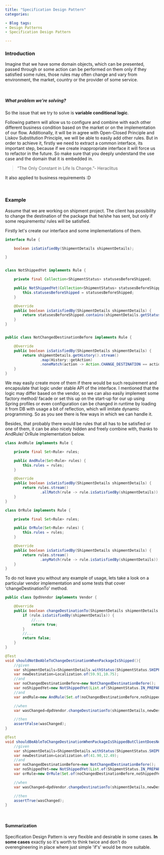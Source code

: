 ```yaml
---
title: "Specification Design Pattern"
categories:

- Blog tags:
- Design Patterns
- Specification Design Pattern

---
```


### Introduction

Imagine that we have some domain objects, which can be presented, passed through or some action can be performed on them
only if they satisfied some rules, those rules may often change and vary from environment, the market, country or the provider of some service. 
 
<br>

##### What problem we're solving?

So the issue that we try to solve is **variable conditional logic**.


Following pattern will allow us to configure and combine with each other different business condition based on the
market or on the implementation of our flow. Additionally, it will be in agree with Open-Closed Principle and Liskov
Substitution Principle, we will be able to easily add other rules. But in order to achieve it, firstly we need to
extract a common interface, its important step, because if we create inappropriate interface it will force us to
refactor in the future. So make sure that you deeply understand the use case and the domain that it is embedded in.

> “The Only Constant in Life Is Change.”- Heraclitus

It also applied to business requirements :D

<br>

### Example

Assume that we are working on shipment project. The client has possibility to change the destination of the package that
he/she has sent, but only if some requirements/ rules will be satisfied. 

Firstly let's create our interface and some implementations of them.

```java
interface Rule {

    boolean isSatisfiedBy(ShipmentDetails shipmentDetails);

}


class NotShippedYet implements Rule {

    private final Collection<ShipmentStatus> statusesBeforeShipped;

    public NotShippedYet(Collection<ShipmentStatus> statusesBeforeShipped) {
        this.statusesBeforeShipped = statusesBeforeShipped;
    }

    @Override
    public boolean isSatisfiedBy(ShipmentDetails shipmentDetails) {
        return statusesBeforeShipped.contains(shipmentDetails.getStatus());
    }
}


public class NotChangedDestinationBefore implements Rule {

    @Override
    public boolean isSatisfiedBy(ShipmentDetails shipmentDetails) {
        return shipmentDetails.getHistory().stream()
                .map(History::getAction)
                .noneMatch(action -> Action.CHANGE_DESTINATION == action);
    }
}
```

We may easily create more of them if there would be such requirement and encapsulate that logic under
stable API of the interface. I mentioned that the logic may differ based on the vendor, so we can also easily implement
some factory method/ facade or set this up on the start-up for our up using Spring profiles or even configuration can be changed in runtime by loading it from DB with usage a bit of reflection, which will imitate dynamic programming. 
So as you see there is few ways in which we can handle it.
<br>

Besides, that probably there would be rules that all has to be satisfied or one of them, it can be also nicely hidden and freely combine with, thanks to AndRule/ OrRule implementation below. 

```java
class AndRule implements Rule {

    private final Set<Rule> rules;

    public AndRule(Set<Rule> rules) {
        this.rules = rules;
    }

    @Override
    public boolean isSatisfiedBy(ShipmentDetails shipmentDetails) {
        return rules.stream()
                .allMatch(rule -> rule.isSatisfiedBy(shipmentDetails));
    }
}

class OrRule implements Rule {

    private final Set<Rule> rules;

    public OrRule(Set<Rule> rules) {
        this.rules = rules;
    }

    @Override
    public boolean isSatisfiedBy(ShipmentDetails shipmentDetails) {
        return rules.stream()
                .anyMatch(rule -> rule.isSatisfiedBy(shipmentDetails));
    }
}
```


To do not leave you without any example of usage, lets take a look on a particular vendor implementation and some tests that cover 'changeDestinationTo' method.
```java
public class DpdVendor implements Vendor {

    @Override
    public boolean changeDestinationTo(ShipmentDetails shipmentDetails, Localization newDestination, Rule rule) {
        if (rule.isSatisfiedBy(shipmentDetails)) {
            //...
            return true;
        }
        //...
        return false;
    }
}
```

```java
@Test
void shouldNotBeAbleToChangeDestinationWhenPackageIsShipped(){
    //given
    var shipmentDetails=ShipmentDetails.withStatus(ShipmentStatus.SHIPPED);
    var newDestination=Localization.of(59.91,10.75);
    //and
    var noChangedDestinationBefore=new NotChangedDestinationBefore();
    var noShippedYet=new NotShippedYet(List.of(ShipmentStatus.IN_PREPARATION,ShipmentStatus.IN_WAREHOUSE));
    //and
    var andRule=new AndRule(Set.of(noChangedDestinationBefore,noShippedYet));

    //when
    var wasChanged=dpdVendor.changeDestinationTo(shipmentDetails,newDestination,andRule);

    //then
    assertFalse(wasChanged);
}
```

```java
@Test
void shouldBeAbleToChangeDestinationWhenPackageIsShippedButClientDoesNotChangedItBefore(){
    //given
    var shipmentDetails=ShipmentDetails.withStatus(ShipmentStatus.SHIPPED);
    var newDestination=Localization.of(41.90,12.49);
    //and
    var noChangedDestinationBefore=new NotChangedDestinationBefore();
    var noShippedYet=new NotShippedYet(List.of(ShipmentStatus.IN_PREPARATION,ShipmentStatus.IN_WAREHOUSE));
    var orRule=new OrRule(Set.of(noChangedDestinationBefore,noShippedYet));

    //when
    var wasChanged=dpdVendor.changeDestinationTo(shipmentDetails,newDestination,orRule);

    //then
    assertTrue(wasChanged);
}
```

<br>

#### Summarization

Specification Design Pattern is very flexible and desirable in some cases. 
**In some cases** exactly so it's worth to think twice and don't do overengineering in place where
just simple 'if's' would be more suitable.